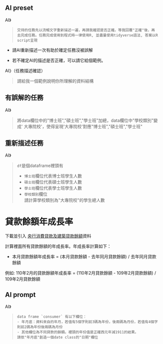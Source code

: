 ## AI preset

AI》
> ```交待的任務先以流暢文字重新描述一遍，再請我確認是否正確。等我回覆"正確"後，再去完成任務。任務完成使用到程式時一律使用R, 並盡量使用tidyverse語法, 答案以R script呈現  ```
 


- 請AI重新描述一次有助於確定任務沒被誤解

- 若不確定AI的描述是否正確，可以請它給個範例。

AI》（任務描述確認）
> 請給我一個範例說明你所理解的資料結構

## 有誤解的任務

AI》
> 將data欄位中的"博士班","碩士班","學士班"加總，data欄位中"學校類別"變成' 大專院校'，使得呈現'大專院校'對應"博士班","碩士班","學士班"

## 重新描述任務

AI》
> `df`是個dataframe裡頭有
> - `博士班`欄位代表博士班學生人數
> - `碩士班`欄位代表碩士班學生人數
> - `學士班`欄位代表學士班學生人數
> - `學校類別`欄位  
> 請計算學校類別為"大專院校"的學生總人數

# 貸款餘額年成長率

下載並引入
[央行消費貸款及建築貸款餘額](https://www.cbc.gov.tw/tw/cp-526-1078-7BD41-1.html)資料

計算裡面所有貸款餘額的年成長率。年成長率計算如下： 

- 本月貸款餘額年成長率 = (本月貸款餘額 - 去年同月貸款餘額) / 去年同月貸款餘額

例如: 110年2月的貸款餘額年成長率 = (110年2月貸款餘額 - 109年2月貸款餘額) / 109年2月貸款餘額

## AI prompt

AI》
> ```
> data frame `consumer` 有以下欄位：
> - 年月底：資料來自的年月，若值有5個字則前3碼為年份，後兩碼為月份，若值有4個字則前2碼為年份後兩碼為月份
> - 其他欄位為不同貸款的餘額。裡頭的年份值是正確西元年減1911的結果。   
> 請依"年月底"創造一個date class的"日期"欄位
> ```
